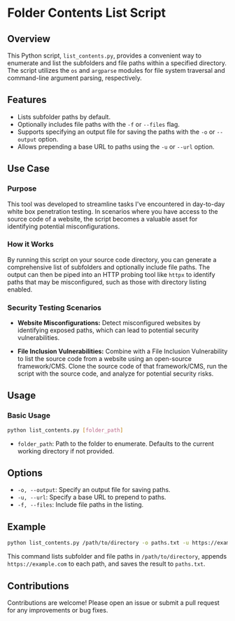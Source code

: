 # Folder Contents List Script

## Overview

This Python script, `list_contents.py`, provides a convenient way to enumerate and list the subfolders and file paths within a specified directory. The script utilizes the `os` and `argparse` modules for file system traversal and command-line argument parsing, respectively. 

## Features

- Lists subfolder paths by default.
- Optionally includes file paths with the `-f` or `--files` flag.
- Supports specifying an output file for saving the paths with the `-o` or `--output` option.
- Allows prepending a base URL to paths using the `-u` or `--url` option.

## Use Case

### Purpose

This tool was developed to streamline tasks I've encountered in day-to-day white box penetration testing. In scenarios where you have access to the source code of a website, the script becomes a valuable asset for identifying potential misconfigurations.

### How it Works

By running this script on your source code directory, you can generate a comprehensive list of subfolders and optionally include file paths. The output can then be piped into an HTTP probing tool like `httpx` to identify paths that may be misconfigured, such as those with directory listing enabled.

### Security Testing Scenarios

- **Website Misconfigurations:** Detect misconfigured websites by identifying exposed paths, which can lead to potential security vulnerabilities.
  
- **File Inclusion Vulnerabilities:** Combine with a File Inclusion Vulnerability to list the source code from a website using an open-source framework/CMS. Clone the source code of that framework/CMS, run the script with the source code, and analyze for potential security risks.

## Usage

### Basic Usage

```bash
python list_contents.py [folder_path]
```
- `folder_path`: Path to the folder to enumerate. Defaults to the current working directory if not provided.

## Options

- `-o, --output`: Specify an output file for saving paths.
- `-u, --url`: Specify a base URL to prepend to paths.
- `-f, --files`: Include file paths in the listing.

## Example

```bash
python list_contents.py /path/to/directory -o paths.txt -u https://example.com -f
```
This command lists subfolder and file paths in `/path/to/directory`, appends `https://example.com` to each path, and saves the result to `paths.txt`.

## Contributions
Contributions are welcome! Please open an issue or submit a pull request for any improvements or bug fixes.
